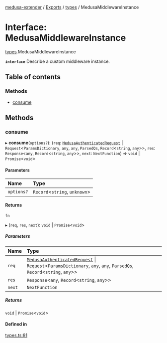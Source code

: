 [medusa-extender](../README.md) / [Exports](../modules.md) / [types](../modules/types.md) / MedusaMiddlewareInstance

# Interface: MedusaMiddlewareInstance

[types](../modules/types.md).MedusaMiddlewareInstance

**`interface`**
Describe a custom middleware instance.

## Table of contents

### Methods

- [consume](types.MedusaMiddlewareInstance.md#consume)

## Methods

### consume

▸ **consume**(`options?`): (`req`: [`MedusaAuthenticatedRequest`](../modules/types.md#medusaauthenticatedrequest) \| `Request`<`ParamsDictionary`, `any`, `any`, `ParsedQs`, `Record`<`string`, `any`\>\>, `res`: `Response`<`any`, `Record`<`string`, `any`\>\>, `next`: `NextFunction`) => `void` \| `Promise`<`void`\>

#### Parameters

| Name | Type |
| :------ | :------ |
| `options?` | `Record`<`string`, `unknown`\> |

#### Returns

`fn`

▸ (`req`, `res`, `next`): `void` \| `Promise`<`void`\>

##### Parameters

| Name | Type |
| :------ | :------ |
| `req` | [`MedusaAuthenticatedRequest`](../modules/types.md#medusaauthenticatedrequest) \| `Request`<`ParamsDictionary`, `any`, `any`, `ParsedQs`, `Record`<`string`, `any`\>\> |
| `res` | `Response`<`any`, `Record`<`string`, `any`\>\> |
| `next` | `NextFunction` |

##### Returns

`void` \| `Promise`<`void`\>

#### Defined in

[types.ts:81](https://github.com/adrien2p/medusa-extender/blob/2b98a6d/src/types.ts#L81)

